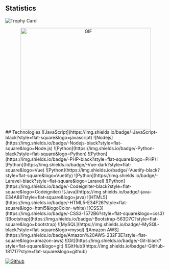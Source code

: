 ## Statistics
![Trophy Card](https://github-profile-trophy.vercel.app/?username=mrpostman02)
<div align ="center">
 <img align="center" alt="GIF" src="https://github.com/mrpostman02/mrpostman02/blob/main/coding.gif?raw=true" width="408" height="318">
</div>
## Technologies
![JavaScript](https://img.shields.io/badge/-JavaScript-black?style=flat-square&logo=javascript)
![Nodejs](https://img.shields.io/badge/-Nodejs-black?style=flat-square&logo=Node.js)
![Python](https://img.shields.io/badge/-Python-black?style=flat-square&logo=Python)
![Python](https://img.shields.io/badge/-PHP-black?style=flat-square&logo=PHP)
![Python](https://img.shields.io/badge/-Vue-dark?style=flat-square&logo=Vue)
![Python](https://img.shields.io/badge/-Vuetify-black?style=flat-square&logo=Vuetify)
![Python](https://img.shields.io/badge/-Laravel-black?style=flat-square&logo=Laravel)
![Python](https://img.shields.io/badge/-Codeigniter-black?style=flat-square&logo=Codeigniter)
![Java](https://img.shields.io/badge/-java-E34A86?style=flat-square&logo=java)
![HTML5](https://img.shields.io/badge/-HTML5-E34F26?style=flat-square&logo=html5&logoColor=white)
![CSS3](https://img.shields.io/badge/-CSS3-1572B6?style=flat-square&logo=css3)
![Bootstrap](https://img.shields.io/badge/-Bootstrap-563D7C?style=flat-square&logo=bootstrap)
![MySQL](https://img.shields.io/badge/-MySQL-black?style=flat-square&logo=mysql)
![Amazon AWS](https://img.shields.io/badge/Amazon%20AWS-232F3E?style=flat-square&logo=amazon-aws)
![Git](https://img.shields.io/badge/-Git-black?style=flat-square&logo=git)
![GitHub](https://img.shields.io/badge/-GitHub-181717?style=flat-square&logo=github)

[![Github](https://img.shields.io/github/followers/mrpostman02?label=Follow&style=social)](https://github.com/mrpostman02)

